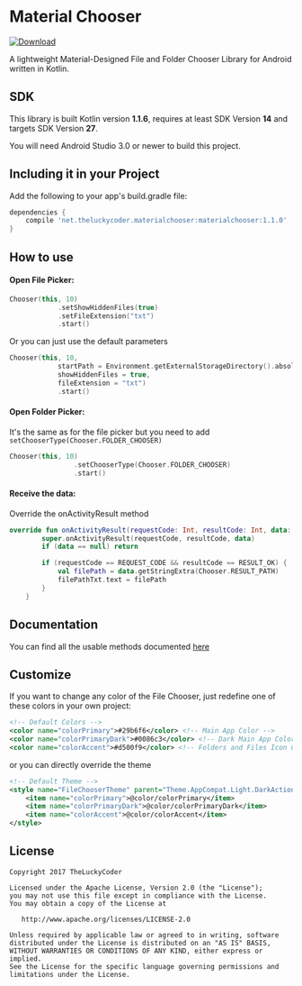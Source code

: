 # Material Chooser
[ ![Download](https://api.bintray.com/packages/theluckycoder/materialchooser/material-chooser/images/download.svg) ](https://bintray.com/theluckycoder/materialchooser/material-chooser/_latestVersion)

A lightweight Material-Designed File and Folder Chooser Library for Android written in Kotlin.

## SDK
This library is built Kotlin version **1.1.6**, requires at least SDK Version **14** and targets SDK Version **27**.

You will need Android Studio 3.0 or newer to build this project.

## Including it in your Project

Add the following to your app's build.gradle file:
```gradle
dependencies {
    compile 'net.theluckycoder.materialchooser:materialchooser:1.1.0'
}
```

## How to use

#### Open File Picker:
```kotlin
Chooser(this, 10)
            .setShowHiddenFiles(true)
            .setFileExtension("txt")
            .start()
```

Or you can just use the default parameters
```kotlin
Chooser(this, 10,
            startPath = Environment.getExternalStorageDirectory().absolutePath + "/Android/",
            showHiddenFiles = true,
            fileExtension = "txt")
            .start()
```

#### Open Folder Picker:
It's the same as for the file picker but you need to add ```setChooserType(Chooser.FOLDER_CHOOSER)```
```kotlin
Chooser(this, 10)
                .setChooserType(Chooser.FOLDER_CHOOSER)
                .start()
```

#### Receive the data:
Override the onActivityResult method
```kotlin
override fun onActivityResult(requestCode: Int, resultCode: Int, data: Intent?) {
        super.onActivityResult(requestCode, resultCode, data)
        if (data == null) return

        if (requestCode == REQUEST_CODE && resultCode == RESULT_OK) {
            val filePath = data.getStringExtra(Chooser.RESULT_PATH)
            filePathTxt.text = filePath
        }
    }
```

## Documentation

You can find all the usable methods documented [here](https://github.com/TheLuckyCoder/MaterialChooser/blob/kotlin/filechooser/src/main/java/net/theluckycoder/filechooser/Chooser.kt)

## Customize

If you want to change any color of the File Chooser, just redefine one of these colors in your own project:
```xml
<!-- Default Colors -->
<color name="colorPrimary">#29b6f6</color> <!-- Main App Color -->
<color name="colorPrimaryDark">#0086c3</color> <!-- Dark Main App Color -->
<color name="colorAccent">#d500f9</color> <!-- Folders and Files Icon Color -->
```

or you can directly override the theme
```xml
<!-- Default Theme -->
<style name="FileChooserTheme" parent="Theme.AppCompat.Light.DarkActionBar">
    <item name="colorPrimary">@color/colorPrimary</item>
    <item name="colorPrimaryDark">@color/colorPrimaryDark</item>
    <item name="colorAccent">@color/colorAccent</item>
</style>
```

## License

```
Copyright 2017 TheLuckyCoder

Licensed under the Apache License, Version 2.0 (the "License");
you may not use this file except in compliance with the License.
You may obtain a copy of the License at

   http://www.apache.org/licenses/LICENSE-2.0

Unless required by applicable law or agreed to in writing, software
distributed under the License is distributed on an "AS IS" BASIS,
WITHOUT WARRANTIES OR CONDITIONS OF ANY KIND, either express or implied.
See the License for the specific language governing permissions and
limitations under the License.
```
